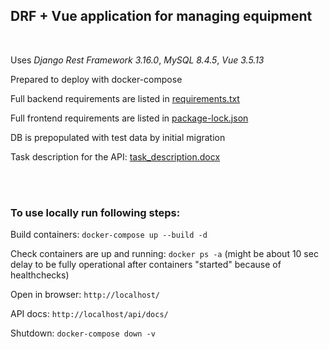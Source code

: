 ## DRF + Vue application for managing equipment
<br/>

Uses *Django Rest Framework 3.16.0*, *MySQL 8.4.5*, *Vue 3.5.13*

Prepared to deploy with docker-compose

Full backend requirements are listed in [requirements.txt](/backend/app/requirements.txt)

Full frontend requirements are listed in [package-lock.json](/frontend/equipment-frontend/package-lock.json)

DB is prepopulated with test data by initial migration

Task description for the API: [task_description.docx](/task_description.docx)

<br/><br/>

### To use locally run following steps:

Build containers: `docker-compose up --build -d`

Check containers are up and running: `docker ps -a` (might be about 10 sec delay to be fully operational after containers "started" because of healthchecks)

Open in browser: `http://localhost/`

API docs: `http://localhost/api/docs/`

Shutdown: `docker-compose down -v`
